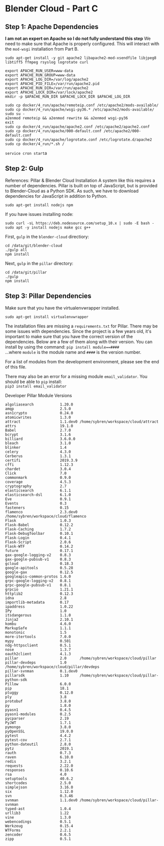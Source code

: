 # Blender Cloud - Part C

## Step 1: Apache Dependencies
**I am not an expert on Apache so I do not fully understand this step**
We need to make sure that Apache is properly configured. This will interact with the `mod-wsgi` installation from Part B.    

`sudo apt-get install -y git apache2 libapache2-mod-xsendfile libjpeg8 libtiff5 ffmpeg rsyslog logrotate curl`    
```
export APACHE_RUN_USER=www-data
export APACHE_RUN_GROUP=www-data
export APACHE_LOG_DIR=/var/log/apache2
export APACHE_PID_FILE=/var/run/apache2.pid
export APACHE_RUN_DIR=/var/run/apache2
export APACHE_LOCK_DIR=/var/lock/apache2
mkdir -p $APACHE_RUN_DIR $APACHE_LOCK_DIR $APACHE_LOG_DIR
```
```
sudo cp docker/4_run/apache/remoteip.conf /etc/apache2/mods-available/
sudo cp docker/4_run/apache/wsgi-py36.* /etc/apache2/mods-available/
sudo su - 
a2enmod remoteip && a2enmod rewrite && a2enmod wsgi-py36
exit
sudo cp docker/4_run/apache/apache2.conf /etc/apache2/apache2.conf
sudo cp docker/4_run/apache/000-default.conf /etc/apache2/000-default.conf
sudo cp docker/4_run/apache/logrotate.conf /etc/logrotate.d/apache2
sudo cp docker/4_run/*.sh /
```
`service cron start`a     


## Step 2: Gulp
References: Pillar & Blender Cloud Installation
A system like this requires a number of dependencies. Pillar is built on top of JavaScript, but is provided to Blender-Cloud as a Python SDK. As such, we have to download dependencies for JavaScript in addition to Python.    

```
sudo apt-get install nodejs npm
```

If you have issues installing node: 
```
sudo curl -sL https://deb.nodesource.com/setup_10.x | sudo -E bash -       
sudo apt -y install nodejs make gcc g++
```
First, `gulp` in the `blender-cloud` directiory:    
```
cd /data/git/blender-cloud
./gulp all
npm install
```

Next, `gulp` in the `pillar` directory:    
```
cd /data/git/pillar
./gulp
npm install
```


## Step 3: Pillar Dependencies
Make sure that you have the virtualenvwrapper installed.
```
sudo apt-get install virtualenvwrapper
```

The installation files are missing a `requirements.txt` for Pillar. There may be some issues with dependencies. Since the project is a few years old, it's important to make sure that you have the correct version of the dependencies. Below are a few of them along with their version. You can install by using the command:
`pip install module==####`    
...where `module` is the module name and `####` is the version number.

For a list of modules from the development environment, please see the end of this file.    

There may also be an error for a missing module `email_validator`. You should be able to `pip` install:    
`pip3 install email_validator`



Developer Pillar Module Versions       
```
algoliasearch            1.20.0   
amqp                     2.5.0    
asn1crypto               0.24.0   
atomicwrites             1.3.0    
attract                  1.1.dev0 /home/sybren/workspace/cloud/attract          
attrs                    19.1.0   
Babel                    2.7.0    
bcrypt                   3.1.6    
billiard                 3.6.0.0  
bleach                   3.1.0    
blinker                  1.4      
celery                   4.3.0    
Cerberus                 1.3.1    
certifi                  2019.3.9 
cffi                     1.12.3   
chardet                  3.0.4    
Click                    7.0      
commonmark               0.9.0    
coverage                 4.5.3    
cryptography             2.7      
elasticsearch            6.1.1    
elasticsearch-dsl        6.1.0    
Eve                      0.9.1    
Events                   0.3      
fasteners                0.15     
flamenco                 2.3.dev0 /home/sybren/workspace/cloud/flamenco         
Flask                    1.0.3    
Flask-Babel              0.12.2   
Flask-Caching            1.7.2    
Flask-DebugToolbar       0.10.1   
Flask-Login              0.4.1    
Flask-Script             2.0.6    
Flask-WTF                0.14.2   
future                   0.17.1   
gax-google-logging-v2    0.8.3    
gax-google-pubsub-v1     0.8.3    
gcloud                   0.18.3   
google-apitools          0.5.28   
google-gax               0.12.5   
googleapis-common-protos 1.6.0    
grpc-google-logging-v2   0.8.1    
grpc-google-pubsub-v1    0.8.1    
grpcio                   1.21.1   
httplib2                 0.12.3   
idna                     2.8      
importlib-metadata       0.17     
ipaddress                1.0.22   
IPy                      1.0      
itsdangerous             1.1.0    
Jinja2                   2.10.1   
kombu                    4.6.0    
MarkupSafe               1.1.1    
monotonic                1.5      
more-itertools           7.0.0    
mypy                     0.501    
ndg-httpsclient          0.5.1    
nose                     1.3.7    
oauth2client             4.1.3    
pillar                   2.0      /home/sybren/workspace/cloud/pillar           
pillar-devdeps           1.0      /home/sybren/workspace/cloud/pillar/devdeps   
pillar-svnman            0.1.dev0 
pillarsdk                1.10     /home/sybren/workspace/cloud/pillar-python-sdk
Pillow                   6.0.0    
pip                      18.1     
pluggy                   0.12.0   
ply                      3.8      
protobuf                 3.8.0    
py                       1.8.0    
pyasn1                   0.4.5    
pyasn1-modules           0.2.5    
pycparser                2.19     
PyJWT                    1.7.1    
pymongo                  3.8.0    
pyOpenSSL                19.0.0   
pytest                   4.4.2    
pytest-cov               2.7.1    
python-dateutil          2.8.0    
pytz                     2019.1   
rauth                    0.7.3    
raven                    6.10.0   
redis                    3.2.1    
requests                 2.22.0   
responses                0.10.6   
rsa                      4.0      
setuptools               40.6.2   
shortcodes               2.5.0    
simplejson               3.16.0   
six                      1.12.0   
svn                      0.3.46   
svnman                   1.1.dev0 /home/sybren/workspace/cloud/pillar-svnman    
typed-ast                1.0.4    
urllib3                  1.22     
vine                     1.3.0    
webencodings             0.5.1    
Werkzeug                 0.15.4   
WTForms                  2.2.1    
zencoder                 0.6.5    
zipp                     0.5.1    
```

